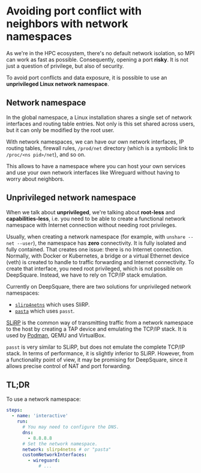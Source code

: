 # Avoiding port conflict with neighbors with network namespaces

As we're in the HPC ecosystem, there's no default network isolation, so MPI can work as fast as possible. Consequently, opening a port **risky**. It is not just a question of privilege, but also of security.

To avoid port conflicts and data exposure, it is possible to use an **unprivileged Linux network namespace**.

## Network namespace

In the global namespace, a Linux installation shares a single set of network interfaces and routing table entries. Not only is this set shared across users, but it can only be modified by the root user.

With network namespaces, we can have our own network interfaces, IP routing tables, firewall rules, `/prod/net` directory (which is a symbolic link to `/proc/<ns pid>/net`), and so on.

This allows to have a namespace where you can host your own services and use your own network interfaces like Wireguard without having to worry about neighbors.

## **Unprivileged** network namespace

When we talk about **unprivileged**, we're talking about **root-less** and **capabilities-less**, i.e. you need to be able to create a functional network namespace with Internet connection without needing root privileges.

Usually, when creating a network namespace (for example, with `unshare --net --user`), the namespace has **zero** connectivity. It is fully isolated and fully contained. That creates one issue: there is no Internet connection. Normally, with Docker or Kubernetes, a bridge or a virtual Ethernet device (veth) is created to handle to traffic forwarding and Internet connectivity. To create that interface, you need root privileged, which is not possible on DeepSquare. Instead, we have to rely on TCP/IP stack emulation.

Currently on DeepSquare, there are two solutions for unprivileged network namespaces:

- [`slirp4netns`](https://github.com/rootless-containers/slirp4netns) which uses SliRP.
- [`pasta`](https://passt.top/passt/about/) which uses `passt`.

[SLiRP](https://gitlab.freedesktop.org/slirp/libslirp) is the common way of transmitting traffic from a network namespace to the host by creating a TAP device and emulating the TCP/IP stack. It is used by [Podman](https://github.com/containers/podman/blob/d161cf32fbbe25dc6496cd07cb3359eefca929c8/docs/tutorials/basic_networking.md#slirp4netns), QEMU and VirtualBox.

`passt` is very similar to SLiRP, but does not emulate the complete TCP/IP stack. In terms of performance, it is slightly inferior to SLiRP. However, from a functionality point of view, it may be promising for DeepSquare, since it allows precise control of NAT and port forwarding.

## TL;DR

To use a network namespace:

```yaml
steps:
  - name: 'interactive'
    run:
      # You may need to configure the DNS.
      dns:
        - 8.8.8.8
      # Set the network namespace.
      network: slirp4netns # or "pasta"
      customNetworkInterfaces:
        - wireguard:
            # ...
```
